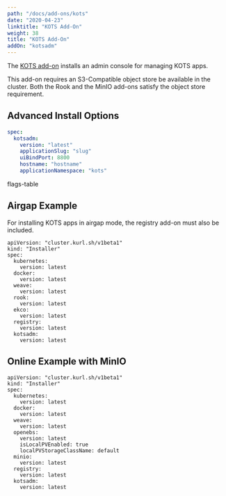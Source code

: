 ```yaml
---
path: "/docs/add-ons/kots"
date: "2020-04-23"
linktitle: "KOTS Add-On"
weight: 38
title: "KOTS Add-On"
addOn: "kotsadm"
---
```


The [KOTS add-on](https://kots.io/kotsadm/installing/installing-a-kots-app/) installs an admin console for managing KOTS apps.

This add-on requires an S3-Compatible object store be available in the cluster.
Both the Rook and the MinIO add-ons satisfy the object store requirement.

## Advanced Install Options

```yaml
spec:
  kotsadm: 
    version: "latest"
    applicationSlug: "slug"
    uiBindPort: 8800
    hostname: "hostname"
    applicationNamespace: "kots"
```

flags-table

## Airgap Example

For installing KOTS apps in airgap mode, the registry add-on must also be included.

```
apiVersion: "cluster.kurl.sh/v1beta1"
kind: "Installer"
spec:
  kubernetes:
    version: latest
  docker: 
    version: latest
  weave:
    version: latest
  rook:
    version: latest
  ekco:
    version: latest
  registry:
    version: latest
  kotsadm: 
    version: latest
```

## Online Example with MinIO

```
apiVersion: "cluster.kurl.sh/v1beta1"
kind: "Installer"
spec:
  kubernetes:
    version: latest
  docker: 
    version: latest
  weave:
    version: latest
  openebs:
    version: latest
    isLocalPVEnabled: true
    localPVStorageClassName: default
  minio:
    version: latest
  registry:
    version: latest
  kotsadm: 
    version: latest
```
